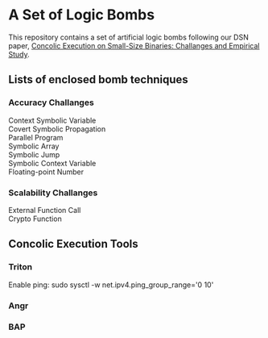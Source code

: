# A Set of Logic Bombs
This repository contains a set of artificial logic bombs following our DSN paper, <a href = "dsn2017.github.io">Concolic Execution on Small-Size Binaries: Challanges and Empirical Study</a>.

## Lists of enclosed bomb techniques 
### Accuracy Challanges
Context Symbolic Variable </br>
Covert Symbolic Propagation </br>
Parallel Program </br>
Symbolic Array </br>
Symbolic Jump </br>
Symbolic Context Variable </br>
Floating-point Number

### Scalability Challanges
External Function Call </br>
Crypto Function

## Concolic Execution Tools 
### Triton
Enable ping: sudo sysctl -w net.ipv4.ping_group_range='0 10'  

### Angr

### BAP
